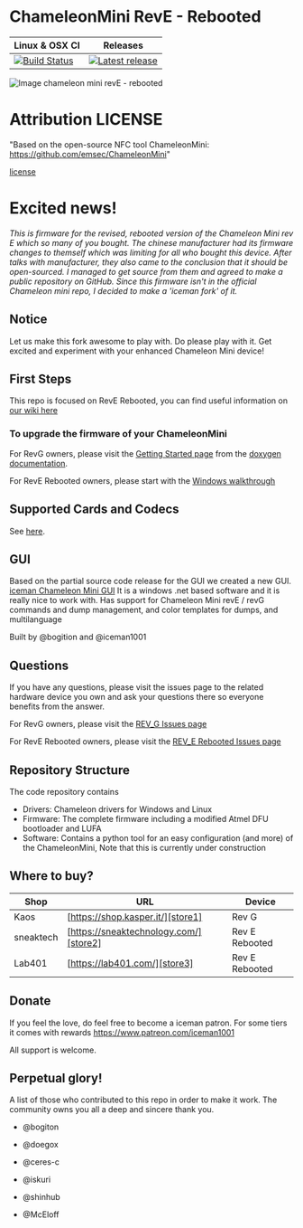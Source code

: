 ChameleonMini RevE - Rebooted
=============================
| Linux & OSX CI     | Releases       |
| ------------------- |:-------------------:|
| [![Build Status](https://travis-ci.org/iceman1001/ChameleonMini-rebooted.svg?branch=master)](https://travis-ci.org/iceman1001/ChameleonMini-rebooted) | [![Latest release](https://img.shields.io/github/release/iceman1001/ChameleonMini-rebooted.svg)](https://github.com/iceman1001/ChameleonMini-rebooted/releases/latest) |

![Image chameleon mini revE - rebooted](http://www.icedev.se/chameleon_mini_revE/miniRevE.jpg)

# Attribution LICENSE
"Based on the open-source NFC tool ChameleonMini:
https://github.com/emsec/ChameleonMini"

[license](https://github.com/iceman1001/ChameleonMini-rebooted/blob/master/LICENSE.txt)

# Excited news!

*This is firmware for the revised, rebooted version of the Chameleon Mini rev E which so many of you bought.
The chinese manufacturer had its firmware changes to themself which was limiting for all who bought this device.
After talks with manufacturer, they also came to the conclusion that it should be open-sourced.  I managed to get source from them and agreed to make a public repository on GitHub.
Since this firmware isn't in the official Chameleon mini repo,  I decided to make a 'iceman fork' of it.*

## Notice
Let us make this fork awesome to play with. Do please play with it. Get excited and experiment with your enhanced Chameleon Mini device!

## First Steps
This repo is focused on RevE Rebooted, you can find useful information on [our wiki here](https://github.com/iceman1001/ChameleonMini-rebooted/wiki)

### To upgrade the firmware of your ChameleonMini

For RevG owners,
please visit the [Getting Started page](https://rawgit.com/emsec/ChameleonMini/master/Doc/Doxygen/html/_page__getting_started.html) from the [doxygen documentation](https://rawgit.com/emsec/ChameleonMini/master/Doc/Doxygen/html/index.html).

For RevE Rebooted owners,
please start with the [Windows walkthrough](https://github.com/iceman1001/ChameleonMini-rebooted/wiki/Getting-started)


## Supported Cards and Codecs
See [here](https://github.com/emsec/ChameleonMini/wiki/Supported-Cards-and--Codecs).


## GUI
Based on the partial source code release for the GUI we created a new GUI.
[iceman Chameleon Mini GUI](https://github.com/iceman1001/ChameleonMini-rebootedGUI)
It is a windows .net based software and it is really nice to work with.
Has support for Chameleon Mini revE / revG commands
and dump management,
and color templates for dumps,
and multilanguage

Built by @bogition and @iceman1001

## Questions
If you have any questions, please visit the issues page to the related hardware device you own and ask your questions there so everyone benefits from the answer.

For RevG owners,
please visit the [REV_G Issues page](https://github.com/emsec/ChameleonMini/issues)

For RevE Rebooted owners,
please visit the [REV_E Rebooted Issues page](https://github.com/iceman1001/ChameleonMini-rebooted/issues)


## Repository Structure
The code repository contains
* Drivers: Chameleon drivers for Windows and Linux
* Firmware: The complete firmware including a modified Atmel DFU bootloader and LUFA
* Software: Contains a python tool for an easy configuration (and more) of the ChameleonMini, Note that this is currently under construction

## Where to buy?
| Shop | URL | Device |
| ------ | ------ | ------ |
| Kaos | [https://shop.kasper.it/][store1] | Rev G |
| sneaktech | [https://sneaktechnology.com/][store2] | Rev E Rebooted |
| Lab401 | [https://lab401.com/][store3] | Rev E Rebooted |

## Donate
If you feel the love,  do feel free to become a iceman patron. For some tiers it comes with rewards
https://www.patreon.com/iceman1001

All support is welcome.


## Perpetual glory!
A list of those who contributed to this repo in order to make it work. The community owns you all a deep and sincere thank you.
-  @bogiton
-  @doegox
-  @ceres-c
-  @iskuri
-  @shinhub
-  @McEloff

   [store1]: <https://shop.kasper.it/>
   [store2]: <https://sneaktechnology.com/>
   [store3]: <https://lab401.com/>


